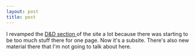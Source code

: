 ```yaml
---
layout: post
title: post 
---
```

I revamped the <a href="/dnd/">D&amp;D section </a>of the site a lot because there was starting to be too much stuff there for one page. Now it's a subsite. There's also new material there that I'm not going to talk about here. 
